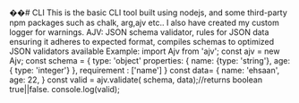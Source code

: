 ��#   C L I 
 
 This is the basic CLI tool built using nodejs, and some third-party npm packages such as chalk, arg,ajv etc.. I also have created my custom logger for warnings.
AJV: JSON schema validator, rules for JSON data ensuring it adheres to expected format, compiles schemas to optimized JSON validators available
Example:
import Ajv from 'ajv';
const ajv = new Ajv;
const schema = {
type: 'object'
properties: {
name: {type: 'string'},
age: { type: 'integer'}
},
requirement : ['name']
}
const data= {
name: 'ehsaan',
age: 22,
}
const valid = ajv.validate( schema, data);//returns boolean true||false.
console.log(valid);
